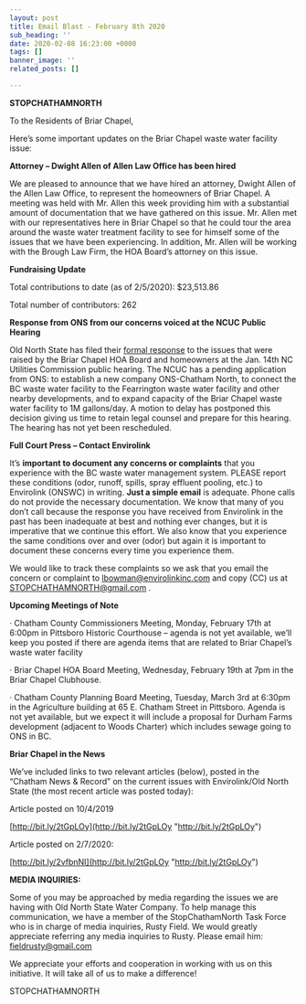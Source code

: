 ```yaml
---
layout: post
title: Email Blast - February 8th 2020
sub_heading: ''
date: 2020-02-08 16:23:00 +0000
tags: []
banner_image: ''
related_posts: []

---
```

**STOPCHATHAMNORTH** 

To the Residents of Briar Chapel,

Here’s some important updates on the Briar Chapel waste water facility issue:

**Attorney – Dwight Allen of Allen Law Office has been hired**

We are pleased to announce that we have hired an attorney, Dwight Allen of the Allen Law Office, to represent the homeowners of Briar Chapel. A meeting was held with Mr. Allen this week providing him with a substantial amount of documentation that we have gathered on this issue. Mr. Allen met with our representatives here in Briar Chapel so that he could tour the area around the waste water treatment facility to see for himself some of the issues that we have been experiencing. In addition, Mr. Allen will be working with the Brough Law Firm, the HOA Board’s attorney on this issue.

**Fundraising Update**

Total contributions to date (as of 2/5/2020): $23,513.86

Total number of contributors: 262

**Response from ONS from our concerns voiced at the NCUC Public Hearing**

Old North State has filed their [formal response](https://starw1.ncuc.net/NCUC/ViewFile.aspx?Id=37756463-c35f-49e8-9474-4ee8c702b291) to the issues that were raised by the Briar Chapel HOA Board and homeowners at the Jan. 14th NC Utilities Commission public hearing. The NCUC has a pending application from ONS: to establish a new company ONS-Chatham North, to connect the BC waste water facility to the Fearrington waste water facility and other nearby developments, and to expand capacity of the Briar Chapel waste water facility to 1M gallons/day. A motion to delay has postponed this decision giving us time to retain legal counsel and prepare for this hearing. The hearing has not yet been rescheduled.

**Full Court Press – Contact Envirolink**

It’s **important to document any concerns or complaints** that you experience with the BC waste water management system. PLEASE report these conditions (odor, runoff, spills, spray effluent pooling, etc.) to Envirolink (ONSWC) in writing. **Just a simple email** is adequate. Phone calls do not provide the necessary documentation. We know that many of you don’t call because the response you have received from Envirolink in the past has been inadequate at best and nothing ever changes, but it is imperative that we continue this effort. We also know that you experience the same conditions over and over (odor) but again it is important to document these concerns every time you experience them.

We would like to track these complaints so we ask that you email the concern or complaint to [lbowman@envirolinkinc.com](mailto:lbowman@envirolinkinc.com) and copy (CC) us at [STOPCHATHAMNORTH@gmail.com](mailto:STOPCHATHAMNORTH@gmail.com) .

**Upcoming Meetings of Note**

· Chatham County Commissioners Meeting, Monday, February 17th at 6:00pm in Pittsboro Historic Courthouse – agenda is not yet available, we’ll keep you posted if there are agenda items that are related to Briar Chapel’s waste water facility

· Briar Chapel HOA Board Meeting, Wednesday, February 19th at 7pm in the Briar Chapel Clubhouse.

· Chatham County Planning Board Meeting, Tuesday, March 3rd at 6:30pm in the Agriculture building at 65 E. Chatham Street in Pittsboro. Agenda is not yet available, but we expect it will include a proposal for Durham Farms development (adjacent to Woods Charter) which includes sewage going to ONS in BC.

**Briar Chapel in the News**

We’ve included links to two relevant articles (below), posted in the “Chatham News & Record” on the current issues with Envirolink/Old North State (the most recent article was posted today):

Article posted on 10/4/2019

[http://bit.ly/2tGpLOy](http://bit.ly/2tGpLOy "http://bit.ly/2tGpLOy")

Article posted on 2/7/2020:

[http://bit.ly/2vfbnNI](http://bit.ly/2tGpLOy "http://bit.ly/2tGpLOy")

**MEDIA INQUIRIES:**

Some of you may be approached by media regarding the issues we are having with Old North State Water Company. To help manage this communication, we have a member of the StopChathamNorth Task Force who is in charge of media inquiries, Rusty Field. We would greatly appreciate referring any media inquiries to Rusty. Please email him: [fieldrusty@gmail.com](mailto:fieldrusty@gmail.com)

We appreciate your efforts and cooperation in working with us on this initiative. It will take all of us to make a difference!

STOPCHATHAMNORTH